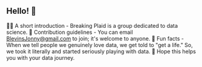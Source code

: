 ## Hello! 👋

🙋‍♀ A short introduction - Breaking Plaid is a group dedicated to data science.
🌈 Contribution guidelines - You can email BlevinsJonny@gmail.com to join; it's welcome to anyone.
🍿 Fun facts - When we tell people we genuinely love data, we get told to "get a life." So, we took it literally and started seriously playing with data.
🧙 Hope this helps you with your data journey.
